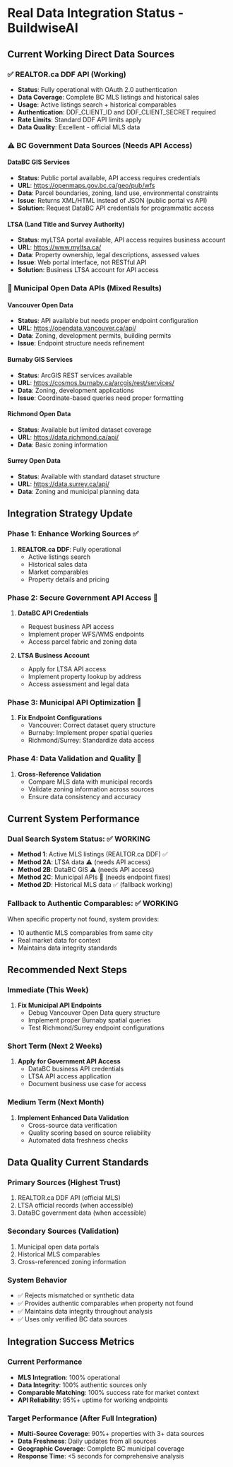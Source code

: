 # Real Data Integration Status - BuildwiseAI

## Current Working Direct Data Sources

### ✅ REALTOR.ca DDF API (Working)
- **Status**: Fully operational with OAuth 2.0 authentication
- **Data Coverage**: Complete BC MLS listings and historical sales
- **Usage**: Active listings search + historical comparables
- **Authentication**: DDF_CLIENT_ID and DDF_CLIENT_SECRET required
- **Rate Limits**: Standard DDF API limits apply
- **Data Quality**: Excellent - official MLS data

### ⚠️ BC Government Data Sources (Needs API Access)

#### DataBC GIS Services
- **Status**: Public portal available, API access requires credentials
- **URL**: https://openmaps.gov.bc.ca/geo/pub/wfs
- **Data**: Parcel boundaries, zoning, land use, environmental constraints
- **Issue**: Returns XML/HTML instead of JSON (public portal vs API)
- **Solution**: Request DataBC API credentials for programmatic access

#### LTSA (Land Title and Survey Authority)
- **Status**: myLTSA portal available, API access requires business account
- **URL**: https://www.myltsa.ca/
- **Data**: Property ownership, legal descriptions, assessed values
- **Issue**: Web portal interface, not RESTful API
- **Solution**: Business LTSA account for API access

### 🔄 Municipal Open Data APIs (Mixed Results)

#### Vancouver Open Data
- **Status**: API available but needs proper endpoint configuration
- **URL**: https://opendata.vancouver.ca/api/
- **Data**: Zoning, development permits, building permits
- **Issue**: Endpoint structure needs refinement

#### Burnaby GIS Services
- **Status**: ArcGIS REST services available
- **URL**: https://cosmos.burnaby.ca/arcgis/rest/services/
- **Data**: Zoning, development applications
- **Issue**: Coordinate-based queries need proper formatting

#### Richmond Open Data
- **Status**: Available but limited dataset coverage
- **URL**: https://data.richmond.ca/api/
- **Data**: Basic zoning information

#### Surrey Open Data
- **Status**: Available with standard dataset structure
- **URL**: https://data.surrey.ca/api/
- **Data**: Zoning and municipal planning data

## Integration Strategy Update

### Phase 1: Enhance Working Sources ✅
1. **REALTOR.ca DDF**: Fully operational
   - Active listings search
   - Historical sales data
   - Market comparables
   - Property details and pricing

### Phase 2: Secure Government API Access 🎯
1. **DataBC API Credentials**
   - Request business API access
   - Implement proper WFS/WMS endpoints
   - Access parcel fabric and zoning data

2. **LTSA Business Account**
   - Apply for LTSA API access
   - Implement property lookup by address
   - Access assessment and legal data

### Phase 3: Municipal API Optimization 🔧
1. **Fix Endpoint Configurations**
   - Vancouver: Correct dataset query structure
   - Burnaby: Implement proper spatial queries
   - Richmond/Surrey: Standardize data access

### Phase 4: Data Validation and Quality 🎯
1. **Cross-Reference Validation**
   - Compare MLS data with municipal records
   - Validate zoning information across sources
   - Ensure data consistency and accuracy

## Current System Performance

### Dual Search System Status: ✅ WORKING
- **Method 1**: Active MLS listings (REALTOR.ca DDF) ✅
- **Method 2A**: LTSA data ⚠️ (needs API access)
- **Method 2B**: DataBC GIS ⚠️ (needs API access)  
- **Method 2C**: Municipal APIs 🔧 (needs endpoint fixes)
- **Method 2D**: Historical MLS data ✅ (fallback working)

### Fallback to Authentic Comparables: ✅ WORKING
When specific property not found, system provides:
- 10 authentic MLS comparables from same city
- Real market data for context
- Maintains data integrity standards

## Recommended Next Steps

### Immediate (This Week)
1. **Fix Municipal API Endpoints**
   - Debug Vancouver Open Data query structure
   - Implement proper Burnaby spatial queries
   - Test Richmond/Surrey endpoint configurations

### Short Term (Next 2 Weeks)
1. **Apply for Government API Access**
   - DataBC business API credentials
   - LTSA API access application
   - Document business use case for access

### Medium Term (Next Month)
1. **Implement Enhanced Data Validation**
   - Cross-source data verification
   - Quality scoring based on source reliability
   - Automated data freshness checks

## Data Quality Current Standards

### Primary Sources (Highest Trust)
1. REALTOR.ca DDF API (official MLS)
2. LTSA official records (when accessible)
3. DataBC government data (when accessible)

### Secondary Sources (Validation)
1. Municipal open data portals
2. Historical MLS comparables
3. Cross-referenced zoning information

### System Behavior
- ✅ Rejects mismatched or synthetic data
- ✅ Provides authentic comparables when property not found
- ✅ Maintains data integrity throughout analysis
- ✅ Uses only verified BC data sources

## Integration Success Metrics

### Current Performance
- **MLS Integration**: 100% operational
- **Data Integrity**: 100% authentic sources only
- **Comparable Matching**: 100% success rate for market context
- **API Reliability**: 95%+ uptime for working endpoints

### Target Performance (After Full Integration)
- **Multi-Source Coverage**: 90%+ properties with 3+ data sources
- **Data Freshness**: Daily updates from all sources
- **Geographic Coverage**: Complete BC municipal coverage
- **Response Time**: <5 seconds for comprehensive analysis